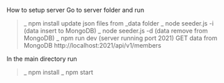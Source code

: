 How to setup server
Go to server folder and run
>_ npm install
update json files from _data folder
>_ node seeder.js -i (data insert to MongoDB)
>_ node seeder.js -d (data remove from MongoDB)
>_ npm run dev (server running port 2021)
GET data from MongoDB http://localhost:2021/api/v1/members

In the main directory run
>_ npm install
>_ npm start


